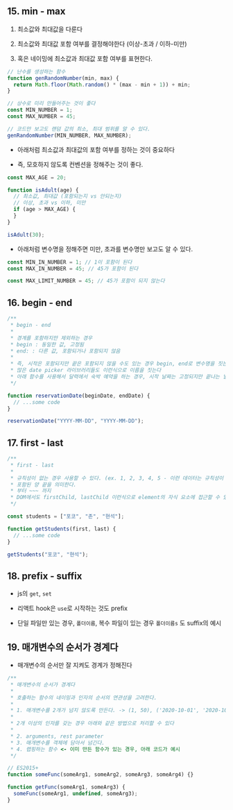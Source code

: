 ## 15. min - max

1.  최소값와 최대값을 다룬다

2.  최소값와 최대값 포함 여부를 결정해야한다 (이상-초과 / 이하-미만)

3.  혹은 네이밍에 최소값과 최대값 포함 여부를 표현한다.

```js
// 난수를 생성하는 함수
function genRandomNumber(min, max) {
  return Math.floor(Math.random() * (max - min + 1)) + min;
}

// 상수로 미리 만들어주는 것이 좋다
const MIN_NUMBER = 1;
const MAX_NUMBER = 45;

// 코드만 보고도 랜덤 값의 최소, 최대 범위를 알 수 있다.
genRandomNumber(MIN_NUMBER, MAX_NUMBER);
```

- 아래처럼 최소값과 최대값의 포함 여부를 정하는 것이 중요하다

- 즉, 모호하지 않도록 컨벤션을 정해주는 것이 좋다.

```js
const MAX_AGE = 20;

function isAdult(age) {
  // 최소값, 최대값 (포함되는지 vs 안되는지)
  // 이상, 초과 vs 이하, 미만
  if (age > MAX_AGE) {
  }
}

isAdult(30);
```

- 아래처럼 변수명을 정해주면 미만, 초과를 변수명만 보고도 알 수 있다.

```js
const MIN_IN_NUMBER = 1; // 1이 포함이 된다
const MAX_IN_NUMBER = 45; // 45가 포함이 된다

const MAX_LIMIT_NUMBER = 45; // 45가 포함이 되지 않는다
```

## 16. begin - end

```js
/**
 * begin - end
 *
 * 경계를 포함하지만 제외하는 경우
 * begin : 동일한 값, 고정됨
 * end: : 다른 값, 포함되거나 포함되지 않음
 *
 * 즉, 시작은 포함되지만 끝은 포함되지 않을 수도 있는 경우 begin, end로 변수명을 짓는다
 * 많은 date picker 라이브러리들도 이런식으로 이름을 짓는다
 * 아래 함수를 사용해서 달력에서 숙박 예약을 하는 경우, 시작 날짜는 고정되지만 끝나는 날짜는 고정되지 않는
 */

function reservationDate(beginDate, endDate) {
  // ...some code
}

reservationDate("YYYY-MM-DD", "YYYY-MM-DD");
```

## 17. first - last

```js
/**
 * first - last
 *
 * 규칙성이 없는 경우 사용할 수 있다. (ex. 1, 2, 3, 4, 5 - 이런 데이터는 규칙성이 있는 데이터)
 * 포함된 양 끝을 의미한다.
 * 부터 ~~~ 까지
 * DOM에서도 firstChild, lastChild 이런식으로 element의 자식 요소에 접근할 수 있다.
 */

const students = ["포코", "존", "현석"];

function getStudents(first, last) {
  // ...some code
}

getStudents("포코", "현석");
```

## 18. prefix - suffix

- js의 `get`, `set`

- 리액트 hook은 `use`로 시작하는 것도 prefix

- 단일 파일만 있는 경우, `폴더이름`, 복수 파일이 있는 경우 `폴더이름s` 도 suffix의 예시

## 19. 매개변수의 순서가 경계다

- 매개변수의 순서만 잘 지켜도 경계가 정해진다

```js
/**
 * 매개변수의 순서가 경계다
 *
 * 호출하는 함수의 네이밍과 인자의 순서의 연관성을 고려한다.
 *
 * 1. 매개변수를 2개가 넘지 않도록 만든다. -> (1, 50), ('2020-10-01', '2020-10-02') 등 매개변수의 순서를 통해서 경계를 알 수 있다
 *
 * 2개 이상의 인자를 갖는 경우 아래와 같은 방법으로 처리할 수 있다
 *
 * 2. arguments, rest parameter
 * 3. 매개변수를 객체에 담아서 넘긴다.
 * 4. 랩핑하는 함수 <- 이미 만든 함수가 있는 경우, 아래 코드가 예시
 */

// ES2015+
function someFunc(someArg1, someArg2, someArg3, someArg4) {}

function getFunc(someArg1, someArg3) {
  someFunc(someArg1, undefined, someArg3);
}
```
